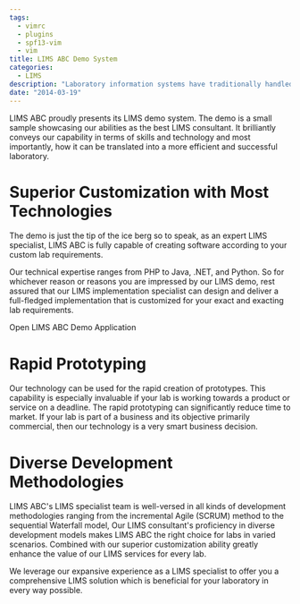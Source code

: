 ```yaml
---
tags:
  - vimrc
  - plugins
  - spf13-vim
  - vim
title: LIMS ABC Demo System
categories:
  - LIMS
description: "Laboratory information systems have traditionally handled only the management and "
date: "2014-03-19"
---
```


LIMS ABC proudly presents its LIMS demo system. The demo is a small sample showcasing our abilities as the best LIMS consultant. It brilliantly conveys our capability in terms of skills and technology and most importantly, how it can be translated into a more efficient and successful laboratory.

# Superior Customization with Most Technologies

The demo is just the tip of the ice berg so to speak, as an expert LIMS specialist, LIMS ABC is fully capable of creating software according to your custom lab requirements.

 

Our technical expertise ranges from PHP to Java, .NET, and Python. So for whichever reason or reasons you are impressed by our LIMS demo, rest assured that our LIMS implementation specialist can design and deliver a full-fledged implementation that is customized for your exact and exacting lab requirements.

 

Open LIMS ABC Demo Application

# Rapid Prototyping

Our technology can be used for the rapid creation of prototypes. This capability is especially invaluable if your lab is working towards a product or service on a deadline. The rapid prototyping can significantly reduce time to market. If your lab is part of a business and its objective primarily commercial, then our technology is a very smart business decision.

# Diverse Development Methodologies

LIMS ABC's LIMS specialist team is well-versed in all kinds of development methodologies ranging from the incremental Agile (SCRUM) method to the sequential Waterfall model, Our LIMS consultant's proficiency in diverse development models makes LIMS ABC the right choice for labs in varied scenarios. Combined with our superior customization ability greatly enhance the value of our LIMS services for every lab.

We leverage our expansive experience as a LIMS specialist to offer you a comprehensive LIMS solution which is beneficial for your laboratory in every way possible.